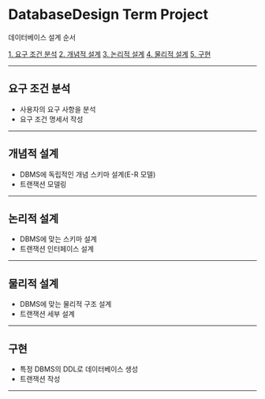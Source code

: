 # DatabaseDesign Term Project

데이터베이스 설계 순서

[1. 요구 조건 분석](#요구-조건-분석)
[2. 개념적 설계](#개념적-설계)
[3. 논리적 설계](#논리적-설계)
[4. 물리적 설계](#물리적-설계)
[5. 구현](#구현)

---

## 요구 조건 분석

- 사용자의 요구 사항을 분석
-  요구 조건 명세서 작성

---

## 개념적 설계

- DBMS에 독립적인 개념 스키마 설계(E-R 모델)
- 트랜잭션 모델링

---

## 논리적 설계

- DBMS에 맞는 스키마 설계
- 트랜잭션 인터페이스 설계

---

## 물리적 설계

- DBMS에 맞는 물리적 구조 설계
- 트랜잭션 세부 설계

---

## 구현

- 특정 DBMS의 DDL로 데이터베이스 생성
- 트랜잭션 작성

---
